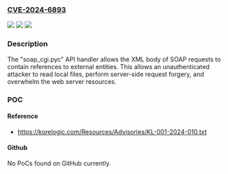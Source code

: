 ### [CVE-2024-6893](https://cve.mitre.org/cgi-bin/cvename.cgi?name=CVE-2024-6893)
![](https://img.shields.io/static/v1?label=Product&message=Journyx%20(jtime)&color=blue)
![](https://img.shields.io/static/v1?label=Version&message=%3D%2011.5.4%20&color=brighgreen)
![](https://img.shields.io/static/v1?label=Vulnerability&message=CWE-611%20Improper%20Restriction%20of%20XML%20External%20Entity%20Reference&color=brighgreen)

### Description

The "soap_cgi.pyc" API handler allows the XML body of SOAP requests to contain references to external entities. This allows an unauthenticated attacker to read local files, perform server-side request forgery, and overwhelm the web server resources.

### POC

#### Reference
- https://korelogic.com/Resources/Advisories/KL-001-2024-010.txt

#### Github
No PoCs found on GitHub currently.

